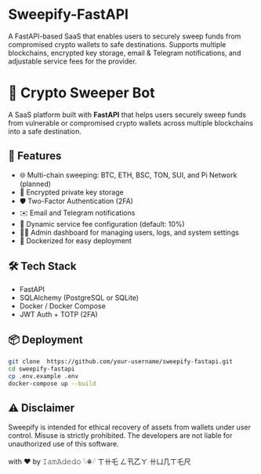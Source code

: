 # Sweepify-FastAPI
A FastAPI-based SaaS that enables users to securely sweep funds from compromised crypto wallets to safe destinations. Supports multiple blockchains, encrypted key storage, email &amp; Telegram notifications, and adjustable service fees for the provider.

# 🧹 Crypto Sweeper Bot

A SaaS platform built with **FastAPI** that helps users securely sweep funds from vulnerable or compromised crypto wallets across multiple blockchains into a safe destination.

## 🚀 Features

- 🌐 Multi-chain sweeping: BTC, ETH, BSC, TON, SUI, and Pi Network (planned)
- 🔐 Encrypted private key storage
- 🛡️ Two-Factor Authentication (2FA)
- ✉️ Email and Telegram notifications
- 🧮 Dynamic service fee configuration (default: 10%)
- 🧑‍💼 Admin dashboard for managing users, logs, and system settings
- 🐳 Dockerized for easy deployment

## 🛠️ Tech Stack
- FastAPI
- SQLAlchemy (PostgreSQL or SQLite)
- Docker / Docker Compose
- JWT Auth + TOTP (2FA)

## 📦 Deployment

```bash
git clone  https://github.com/your-username/sweepify-fastapi.git
cd sweepify-fastapi
cp .env.example .env
docker-compose up --build
```


## ⚠️ Disclaimer

Sweepify is intended for ethical recovery of assets from wallets under user control. Misuse is strictly prohibited. The developers are not liable for unauthorized use of this software.


with ❤️ by 𝙸𝚊𝚖𝙰𝚍𝚎𝚍𝚘 𓆩☬𓆪 ㄒ卄乇 ㄥ卂乙ㄚ 卄凵几ㄒ乇尺
